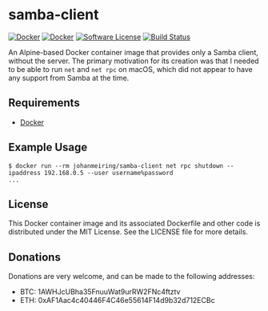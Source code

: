 # samba-client

[![Docker](https://img.shields.io/docker/pulls/johanmeiring/samba-client.svg)](https://cloud.docker.com/repository/docker/johanmeiring/samba-client) [![Docker](https://images.microbadger.com/badges/image/johanmeiring/samba-client.svg)](https://microbadger.com/images/johanmeiring/samba-client) [![Software License](https://img.shields.io/badge/License-MIT-orange.svg?style=flat-round)](https://github.com/johanmeiring/docker-samba-client/blob/master/LICENSE) [![Build Status](https://travis-ci.com/johanmeiring/docker-samba-client.svg?branch=master)](https://travis-ci.com/johanmeiring/docker-samba-client)

An Alpine-based Docker container image that provides only a Samba client, without the server. The primary motivation for its creation was that I needed to be able to run `net` and `net rpc` on macOS, which did not appear to have any support from Samba at the time.

## Requirements

- [Docker](https://hub.docker.com/search/?type=edition&offering=community)

## Example Usage

    $ docker run --rm johanmeiring/samba-client net rpc shutdown --ipaddress 192.168.0.5 --user username%password
    ...

## License

This Docker container image and its associated Dockerfile and other code is distributed under the MIT License. See the LICENSE file for more details.

## Donations

Donations are very welcome, and can be made to the following addresses:

- BTC: 1AWHJcUBha35FnuuWat9urRW2FNc4ftztv
- ETH: 0xAF1Aac4c40446F4C46e55614F14d9b32d712ECBc
